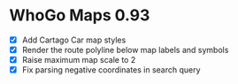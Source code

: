 WhoGo Maps 0.93
===============

* [x] Add Cartago Car map styles
* [x] Render the route polyline below map labels and symbols
* [x] Raise maximum map scale to 2
* [x] Fix parsing negative coordinates in search query
